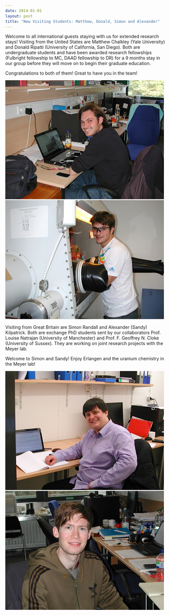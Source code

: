 ```yaml
---
date: 2014-01-01
layout: post
title: "New Visiting Students: Matthew, Donald, Simon and Alexander"
---
```


Welcome to all international guests staying with us for extended research stays!
Visiting from the United States are Matthew Chalkley (Yale University) and Donald Ripatti (University of California, San Diego). 
Both are undergraduate students and have been awarded research fellowships (Fulbright fellowship to MC, DAAD fellowship to DR) for a 9 months stay in our group before they will move on to begin their graduate education. 

Congratulations to both of them! Great to have you in the team!

![Matthew](/assets/img/Matthew_klein.jpg)
![Donald](/assets/img/Donald_klein.jpg)

Visiting from Great Britain are Simon Randall and Alexander (Sandy) Kilpatrick. 
Both are exchange PhD students sent by our collaborators Prof. Louise Natrajan (University of Manchester) and Prof. F. Geoffrey N. Cloke (University of Sussex). 
They are working on joint research projects with the Meyer lab. 

Welcome to Simon and Sandy! Enjoy Erlangen and the uranium chemistry in the Meyer lab!

![Simon](/assets/img/Simon_klein.jpg)
![Alexander](/assets/img/Alexander_klein.jpg)
